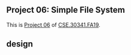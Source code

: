 ## Project 06: Simple File System

This is [Project 06] of [CSE.30341.FA19].

[Project 06]:       https://www3.nd.edu/~pbui/teaching/cse.30341.fa19/project06.html
[CSE.30341.FA19]:   https://www3.nd.edu/~pbui/teaching/cse.30341.fa19/

## design


